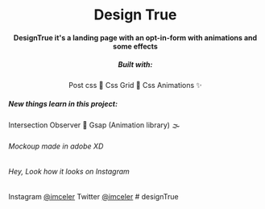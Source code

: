 <div align='center'>
<h1 style="text-align: center;">Design True</h1>
<h4>DesignTrue it's a landing page with an opt-in-form with animations and some effects</h4>
<h5>Built with: </h5>

Post css 🔺
Css Grid 💠
Css Animations ✨
</div>

<h5>New things learn in this project:</h5>

Intersection Observer 👀
Gsap (Animation library) 🌫
</div>

<h6>Mockoup made in adobe XD</h6>

<h6>Hey, Look how it looks on Instagram</h6>
Instagram <a href='https://www.instagram.com/imceler/'>@imceler</a>
Twitter <a href='https://twitter.com/imceler'>@imceler</a>
</div># designTrue
